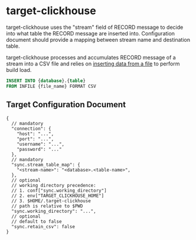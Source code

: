 # target-clickhouse

target-clickhouse uses the "stream" field of RECORD message to decide into what table the RECORD message are inserted into. 
Configuration document should provide a mapping between stream name and destination table.

target-clickhouse processes and accumulates RECORD message of a stream into a CSV file
and relies
on [inserting data from a file](https://clickhouse.com/docs/en/sql-reference/statements/insert-into#inserting-data-from-a-file)
to perform build load.

```sql
INSERT INTO {database}.{table}
FROM INFILE {file_name} FORMAT CSV
```

## Target Configuration Document

```json5
{
  // mandatory
  "connection": {
    "host": "...",
    "port": "...",
    "username": "...",
    "password": "..."
  },
  // mandatory
  "sync.stream_table_map": {
    "<stream-name>": "<database>.<table-name>",
  },
  // optional
  // working directory precedence:
  // 1. conf["sync.working_directory"]
  // 2. env["TARGET_CLICKHOUSE_HOME"]
  // 3. $HOME/.target-clickhouse
  // path is relative to $PWD
  "sync.working_directory": "...",
  // optional
  // default to false
  "sync.retain_csv": false
}
```

